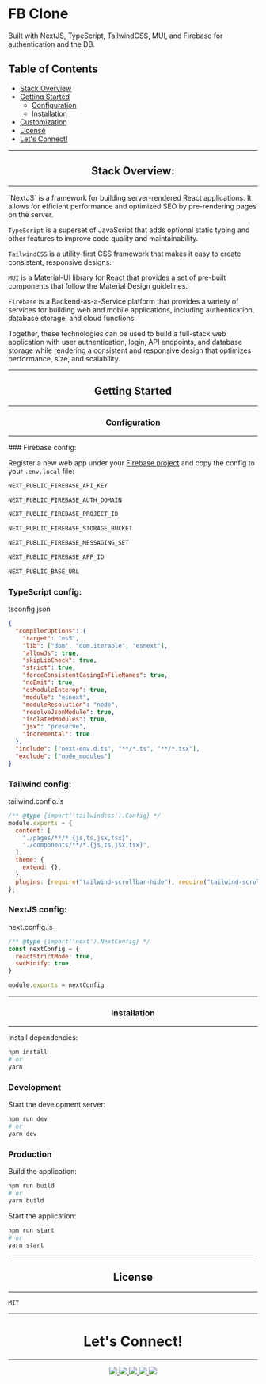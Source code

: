 # FB Clone
Built with NextJS, TypeScript, TailwindCSS, MUI, and Firebase for authentication and the DB.


<h2>Table of Contents</h2>

- [Stack Overview](#so)
- [Getting Started](#gs)
  - [Configuration](#co)
  - [Installation](#in)
- [Customization](#cu)
- [License](#li)
- [Let's Connect!](#lc)


<hr>
<h2 align="center" id="so">Stack Overview:</h2>
<hr>
`NextJS` is a framework for building server-rendered React applications. It allows for efficient performance and optimized SEO by pre-rendering pages on the server.

`TypeScript` is a superset of JavaScript that adds optional static typing and other features to improve code quality and maintainability.

`TailwindCSS` is a utility-first CSS framework that makes it easy to create consistent, responsive designs.

`MUI` is a Material-UI library for React that provides a set of pre-built components that follow the Material Design guidelines.

`Firebase` is a Backend-as-a-Service platform that provides a variety of services for building web and mobile applications, including authentication, database storage, and cloud functions.

Together, these technologies can be used to build a full-stack web application with user authentication, login, API endpoints, and database storage while rendering a consistent and responsive design that optimizes performance, size, and scalability.

<hr>
<h2 align="center" id="gs">Getting Started</h2>
<hr>
 
<h3 align="center" id="gs">Configuration</h3>
<hr>
### Firebase config:

Register a new web app under your [Firebase project](https://console.firebase.google.com/u/0/) and copy the config to your `.env.local` file:
```js
NEXT_PUBLIC_FIREBASE_API_KEY

NEXT_PUBLIC_FIREBASE_AUTH_DOMAIN

NEXT_PUBLIC_FIREBASE_PROJECT_ID

NEXT_PUBLIC_FIREBASE_STORAGE_BUCKET

NEXT_PUBLIC_FIREBASE_MESSAGING_SET

NEXT_PUBLIC_FIREBASE_APP_ID

NEXT_PUBLIC_BASE_URL
```

### TypeScript config:
tsconfig.json
```json
{
  "compilerOptions": {
    "target": "es5",
    "lib": ["dom", "dom.iterable", "esnext"],
    "allowJs": true,
    "skipLibCheck": true,
    "strict": true,
    "forceConsistentCasingInFileNames": true,
    "noEmit": true,
    "esModuleInterop": true,
    "module": "esnext",
    "moduleResolution": "node",
    "resolveJsonModule": true,
    "isolatedModules": true,
    "jsx": "preserve",
    "incremental": true
  },
  "include": ["next-env.d.ts", "**/*.ts", "**/*.tsx"],
  "exclude": ["node_modules"]
}
```

### Tailwind config:
tailwind.config.js
```js
/** @type {import('tailwindcss').Config} */
module.exports = {
  content: [
    "./pages/**/*.{js,ts,jsx,tsx}",
    "./components/**/*.{js,ts,jsx,tsx}",
  ],
  theme: {
    extend: {},
  },
  plugins: [require("tailwind-scrollbar-hide"), require("tailwind-scrollbar")],
};
```

### NextJS config:
next.config.js
```js
/** @type {import('next').NextConfig} */
const nextConfig = {
  reactStrictMode: true,
  swcMinify: true,
}

module.exports = nextConfig
```
<hr>
<h3 align="center" id="in">Installation</h3>
<hr>

Install dependencies:

```bash
npm install
# or
yarn
```

### Development

Start the development server:

```bash
npm run dev
# or
yarn dev
```

### Production

Build the application:

```bash
npm run build
# or
yarn build
```

Start the application:

```bash
npm run start
# or
yarn start
```


<hr>
<h2 align="center" id="li">License</h2>
<hr>

```
MIT
```

<hr>
<h1 align="center" id="lc">Let's Connect!</h1>
<hr>
<p align="center">
  <a href="https://jonchristie.net" target="_blank">
    <img src="https://img.shields.io/static/v1?label=|&message=SITE&color=4faeba&style=plastic&logo=react&logo-color=white"/>
  </a>
  <a href="https://www.linkedin.com/in/jonpchristie/" target="_blank">
    <img src="https://img.shields.io/static/v1?label=|&message=LINKED-IN&color=4faeba&style=plastic&logo=linkedin&logo-color=white"/>
  </a>
  <a href="https://twitter.com/jcircle9" target="_blank">
    <img src="https://img.shields.io/static/v1?label=|&message=TWITTER&color=4faeba&style=plastic&logo=twitter&logo-color=white"/>
  </a>
  <a href="https://angel.co/u/jon-christie-1" target="_blank">
      <img src="https://img.shields.io/static/v1?label=|&message=ANGEL-LIST&color=4faeba&style=plastic&logo=angellist&logo-color=white"/>
  </a>
  <a href="https://github.com/mathcodes/mathcodes.github.io/raw/sync/public/Jon_Christie_Resume_2023.pdf" target="_blank">
      <img src="https://img.shields.io/static/v1?label=|&message=RESUME&color=4faeba&style=plastic&logo=react&logo-color=white"/>
  </a>
</p>
